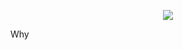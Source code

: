  <p align="center">
    <img src="https://github.com/sudheermuthyala/EKS/blob/main/Img/" />
      </p>

Why 